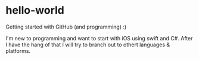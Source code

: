 # hello-world
Getting started with GitHub (and programming) :)

I'm new to programming and want to start with iOS using swift and C#. After I have the hang of that I will try to branch out to othert languages & platforms.
